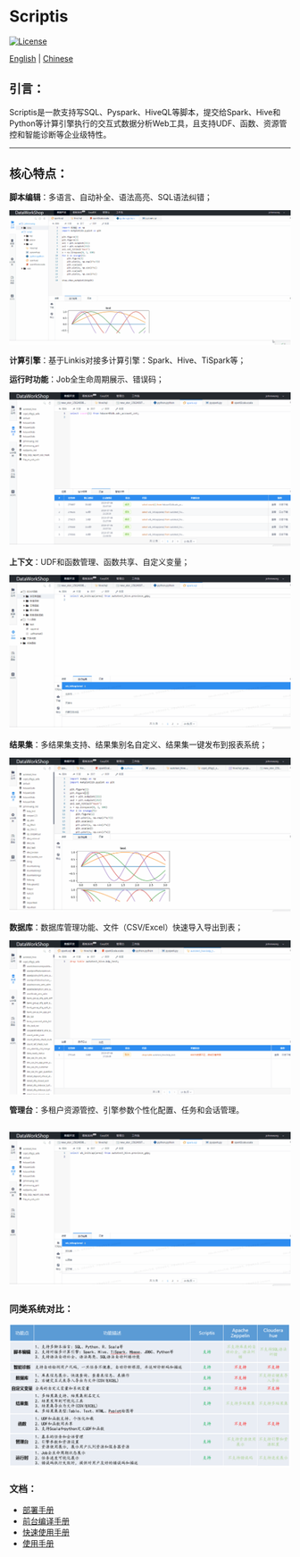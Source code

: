 Scriptis
============

[![License](https://img.shields.io/badge/license-Apache%202-4EB1BA.svg)](https://www.apache.org/licenses/LICENSE-2.0.html)

[English](/docs/en_US/README.md) | [Chinese](/docs/zh_CN/README.md)

## 引言：

Scriptis是一款支持写SQL、Pyspark、HiveQL等脚本，提交给Spark、Hive和Python等计算引擎执行的交互式数据分析Web工具，且支持UDF、函数、资源管控和智能诊断等企业级特性。

----

## 核心特点：

**脚本编辑**：多语言、自动补全、语法高亮、SQL语法纠错；

![脚本编辑](images/readme/script.gif)

**计算引擎**：基于Linkis对接多计算引擎：Spark、Hive、TiSpark等；


**运行时功能**：Job全生命周期展示、错误码；

![运行时功能](images/readme/running.gif)

**上下文**：UDF和函数管理、函数共享、自定义变量；

![上下文](images/readme/cs.gif)

**结果集**：多结果集支持、结果集别名自定义、结果集一键发布到报表系统；

![结果集](images/readme/results.gif)

**数据库**：数据库管理功能、文件（CSV/Excel）快速导入导出到表；

![数据库](images/readme/datasource.gif)

**管理台**：多租户资源管控、引擎参数个性化配置、任务和会话管理。

![管理台](images/readme/setup.gif)
----

### 同类系统对比：
![对比图](images/readme/对比.png)

### 文档：
* [部署手册](ch1/前台部署文档.md)
* [前台编译手册](ch2/编译文档.md)
* [快速使用手册](ch3/scriptis快速使用文档.md)
* [使用手册](ch4/Scriptis使用手册.md)